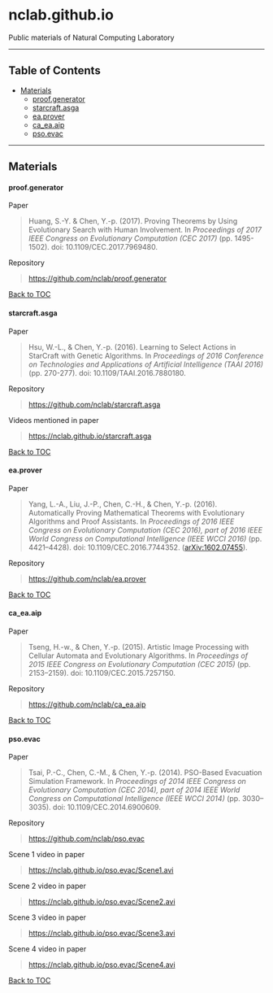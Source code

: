 nclab.github.io
===============

Public materials of Natural Computing Laboratory

----------

Table of Contents
-----------------

- [Materials](#materials)
    - [proof.generator](#proof.generator)
    - [starcraft.asga](#starcraft.asga)
    - [ea.prover](#ea.prover)
    - [ca_ea.aip](#ca_ea.aip)
    - [pso.evac](#psoevac)

----------

Materials
---------

#### proof.generator

Paper
> Huang, S.-Y. & Chen, Y.-p. (2017). Proving Theorems by Using Evolutionary Search with Human Involvement. In <i>Proceedings of 2017 IEEE Congress on Evolutionary Computation (CEC 2017)</i> (pp. 1495-1502). doi: 10.1109/CEC.2017.7969480.

Repository
> https://github.com/nclab/proof.generator

[Back to TOC](#table-of-contents)

#### starcraft.asga

Paper
> Hsu, W.-L., & Chen, Y.-p. (2016). Learning to Select Actions in StarCraft with Genetic Algorithms. In <i>Proceedings of 2016 Conference on Technologies and Applications of Artificial Intelligence (TAAI 2016)</i> (pp. 270-277). doi: 10.1109/TAAI.2016.7880180.

Repository
> https://github.com/nclab/starcraft.asga

Videos mentioned in paper
> https://nclab.github.io/starcraft.asga

[Back to TOC](#table-of-contents)

#### ea.prover

Paper
> Yang, L.-A., Liu, J.-P., Chen, C.-H., & Chen, Y.-p. (2016). Automatically Proving Mathematical Theorems with Evolutionary Algorithms and Proof Assistants. In <i>Proceedings of 2016 IEEE Congress on Evolutionary Computation (CEC 2016), part of 2016 IEEE World Congress on Computational Intelligence (IEEE WCCI 2016)</i> (pp. 4421–4428). doi: 10.1109/CEC.2016.7744352. ([arXiv:1602.07455](http://arxiv.org/abs/1602.07455)).

Repository
> https://github.com/nclab/ea.prover

[Back to TOC](#table-of-contents)

#### ca_ea.aip

Paper
> Tseng, H.-w., & Chen, Y.-p. (2015). Artistic Image Processing with Cellular Automata and Evolutionary Algorithms. In <i>Proceedings of 2015 IEEE Congress on Evolutionary Computation (CEC 2015)</i> (pp. 2153–2159). doi: 10.1109/CEC.2015.7257150.

Repository
> https://github.com/nclab/ca_ea.aip

[Back to TOC](#table-of-contents)

#### pso.evac

Paper
> Tsai, P.-C., Chen, C.-M., & Chen, Y.-p. (2014). PSO-Based Evacuation Simulation Framework. In <i>Proceedings of 2014 IEEE Congress on Evolutionary Computation (CEC 2014), part of 2014 IEEE World Congress on Computational Intelligence (IEEE WCCI 2014)</i> (pp. 3030–3035). doi: 10.1109/CEC.2014.6900609.

Repository
> https://github.com/nclab/pso.evac

Scene 1 video in paper
> https://nclab.github.io/pso.evac/Scene1.avi

Scene 2 video in paper
> https://nclab.github.io/pso.evac/Scene2.avi

Scene 3 video in paper
> https://nclab.github.io/pso.evac/Scene3.avi

Scene 4 video in paper
> https://nclab.github.io/pso.evac/Scene4.avi

[Back to TOC](#table-of-contents)

